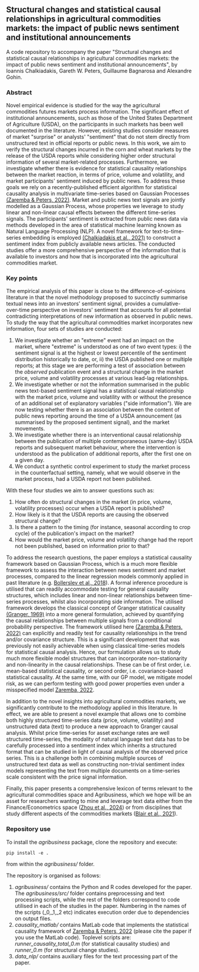 ## Structural changes and statistical causal relationships in agricultural commodities markets: the impact of public news sentiment and institutional announcements
A code repository to accompany the paper "Structural changes and statistical causal relationships in agricultural commodities markets: the impact of public news sentiment and institutional announcements", by Ioannis Chalkiadakis, Gareth W. Peters, Guillaume Bagnarosa and Alexandre Gohin.


### Abstract
Novel empirical evidence is studied for the way the agricultural commodities futures markets process information. The significant effect of institutional announcements, such as those of the United States Department of Agriculture (USDA), on the participants in such markets has been well documented in the literature. However, existing studies consider measures of market "surprise" or analysts' "sentiment" that do not stem directly from unstructured text in official reports or public news. In this work, we aim to verify the structural changes incurred in the corn and wheat markets by the release of the USDA reports while considering higher order structural information of several market-related processes. Furthermore, we investigate whether there is evidence for statistical causality relationships between the market reaction, in terms of price, volume and volatility, and market participants' sentiment induced by public news. To address these goals we rely on a recently-published efficient algorithm for statistical causality analysis in multivariate time-series based on Gaussian Processes [(Zaremba & Peters, 2022)](https://link.springer.com/article/10.1007/s11009-022-09928-3). Market and public news text signals are jointly modelled as a Gaussian Process, whose properties we leverage to study linear and non-linear causal effects between the different time-series signals. The participants' sentiment is extracted from public news data via methods developed in the area of statistical machine learning known as Natural Language Processing (NLP). A novel framework for text-to-time-series embedding is employed [(Chalkiadakis et al., 2021)](https://www.sciencedirect.com/science/article/pii/S2096720922000033) to construct a sentiment index from publicly available news articles. The conducted studies offer a more comprehensive perspective of the information that is available to investors and how that is incorporated into the agricultural commodities market.


### Key points

The empirical analysis of this paper is close to the difference-of-opinions literature in that the novel methodology proposed to succinctly summarise textual news into an investors' sentiment signal, provides a cumulative-over-time perspective on investors' sentiment that accounts for all potential contradicting interpretations of new information as observed in public news. To study the way that the agricultural commodities market incorporates new information, four sets of studies are conducted:

  1. We investigate whether an "extreme" event had an impact on the market, where "extreme" is understood as one of two event types: i) the sentiment signal is at the highest or lowest percentile of the sentiment distribution historically to date, or, ii) the USDA published one or multiple reports; at this stage we are performing a test of association between the *observed* publication event and a structural change in the market price, volume and volatility processes at various lead-lag relationships.
  2. We investigate whether or not the information summarised in the public news text-based sentiment signal has a statistical causal relationship with the market price, volume and volatility with or without the presence of an additional set of explanatory variables ("side information"). We are now testing whether there is an association between the content of public news reporting around the time of a USDA announcement (as summarised by the proposed sentiment signal), and the market movements.
  3. We investigate whether there is an interventional causal relationship between the publication of multiple contemporaneous (same-day) USDA reports and subsequent market behaviour, where the intervention is understood as the publication of additional reports, after the first one on a given day.
  4. We conduct a synthetic control experiment to study the market process in the counterfactual setting, namely, what we  would observe in the market process, had a USDA report not been published.

With these four studies we aim to answer questions such as:

  1. How often do structural changes in the market (in price, volume, volatility processes) occur when a USDA report is published?
  2. How likely is it that the USDA reports are causing the observed structural change? 
  3. Is there a pattern to the timing (for instance, seasonal according to crop cycle) of the publication's impact on the market?
  4. How would the market price, volume and volatility change had the report not been published, based on information prior to that?

To address the research questions, the paper employs a statistical causality framework based on Gaussian Process, which is a much more flexible framework to assess the interaction between news sentiment and market processes, compared to the linear regression models commonly applied in past literature (e.g. [Bollerslev et al., 2018](https://academic.oup.com/restud/article-abstract/85/4/2005/4819184)). A formal inference procedure is utilised that can readily accommodate testing for general causality structures, which includes linear and non-linear relationships between time-series processes, whilst also incorporating side information. The utilised framework develops the classical concept of Granger statistical causality [(Granger, 1969)](https://www.jstor.org/stable/1912791) into a more general formulation, achieved by quantifying the causal relationships between multiple signals from a conditional probability perspective. The framework utilised here [(Zaremba & Peters, 2022)](https://link.springer.com/article/10.1007/s11009-022-09928-3) can explicitly and readily test for causality relationships in the trend and/or covariance structure. This is a significant development that was previously not easily achievable when using classical time-series models for statistical causal analysis. Hence, our formulation allows us to study much more flexible model structures that can incorporate non-stationarity and non-linearity in the causal relationships. These can be of first order, i.e. mean-based statistical causality, or second order, i.e. covariance-based statistical causality. At the same time, with our GP model, we mitigate model risk, as we can perform testing with good power properties even under a misspecified model [Zaremba, 2022](https://discovery.ucl.ac.uk/id/eprint/10143981/).

In addition to the novel insights into agricultural commodities markets, we significantly contribute to the methodology applied in this literature. In effect, we are able to present a novel example that allows one to combine both highly structured time-series data (price, volume, volatility) and unstructured data (text) to produce a new approach to Granger causal analysis. Whilst price time-series for asset exchange rates are well structured time-series, the modality of natural language text data has to be carefully processed into a sentiment index which inherits a structured format that can be studied in light of causal analysis of the observed price series. This is a challenge both in combining multiple sources of unstructured text data as well as constructing non-trivial sentiment index models representing the text from multiple documents on a time-series scale consistent with the price signal information.

Finally, this paper presents a comprehensive lexicon of terms relevant to the agricultural commodities space and Agribusiness, which we hope will be an asset for researchers wanting to mine and leverage text data either from the Finance/Econometrics space ([Zhou et al., 2024](https://academic.oup.com/erae/article-abstract/51/2/399/7630435?redirectedFrom=fulltext)) or from disciplines that study different aspects of the commodities markets ([Blair et al., 2021](https://www.cambridge.org/core/journals/american-political-science-review/article/abs/do-commodity-price-shocks-cause-armed-conflict-a-metaanalysis-of-natural-experiments/469E8F1CBA02E4E5D525E3355DC401D9)).


### Repository use

To install the *agribusiness* package, clone the repository and execute:

``` pip install -e . ```

from within the *agribusiness/* folder.

The repository is organised as follows:

  1. *agribusiness/* contains the Python and R codes developed for the paper. The *agribusiness/src/* folder contains preprocessing and text processing scripts, while the rest of the folders correspond to code utilised in each of the studies in the paper. Numbering in the names of the scripts (_0,_1,_2 etc) indicates execution order due to dependencies on output files.
  2. *causality_matlab/* contains MatLab code that implements the statistical causality framework of [Zaremba & Peters, 2022](https://link.springer.com/article/10.1007/s11009-022-09928-3) (please cite the paper if you use the MatLab code). Toplevel scripts are: *runner_causality_total_0.m* (for statistical causality studies) and *runner_0.m* (for structural change studies).
  3. *data_nlp/* contains auxiliary files for the text processing part of the paper.
